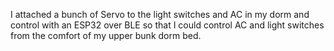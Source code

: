 I attached a bunch of Servo to the light switches and AC in my dorm and control with an ESP32 over BLE so that I could control AC and light switches from the comfort of my upper bunk dorm bed.
